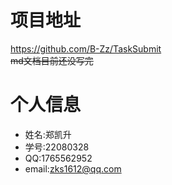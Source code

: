 # 项目地址

https://github.com/B-Zz/TaskSubmit  
~~md文档目前还没写完~~

# 个人信息

- 姓名:郑凯升
- 学号:22080328
- QQ:1765562952
- email:zks1612@qq.com
